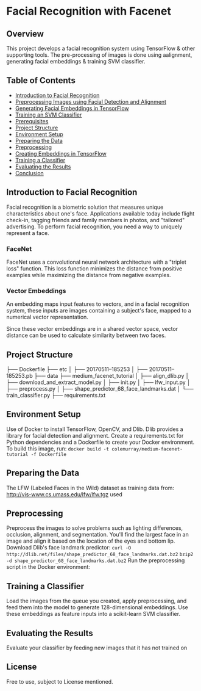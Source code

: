 # Facial Recognition with Facenet

## Overview
This project develops a facial recognition system using TensorFlow & other supporting tools. The pre-processing of images is done using aalignment, generating facial embeddings & training SVM classifier.

## Table of Contents
- [Introduction to Facial Recognition](#introduction-to-facial-recognition)
- [Preprocessing Images using Facial Detection and Alignment](#preprocessing-images-using-facial-detection-and-alignment)
- [Generating Facial Embeddings in TensorFlow](#generating-facial-embeddings-in-tensorflow)
- [Training an SVM Classifier](#training-an-svm-classifier)
- [Prerequisites](#prerequisites)
- [Project Structure](#project-structure)
- [Environment Setup](#environment-setup)
- [Preparing the Data](#preparing-the-data)
- [Preprocessing](#preprocessing)
- [Creating Embeddings in TensorFlow](#creating-embeddings-in-tensorflow)
- [Training a Classifier](#training-a-classifier)
- [Evaluating the Results](#evaluating-the-results)
- [Conclusion](#conclusion)

## Introduction to Facial Recognition

Facial recognition is a biometric solution that measures unique characteristics about one's face. Applications available today include flight check-in, tagging friends and family members in photos, and "tailored" advertising. To perform facial recognition, you need a way to uniquely represent a face.

### FaceNet

FaceNet uses a convolutional neural network architecture with a "triplet loss" function. This loss function minimizes the distance from positive examples while maximizing the distance from negative examples.

### Vector Embeddings

An embedding maps input features to vectors, and in a facial recognition system, these inputs are images containing a subject's face, mapped to a numerical vector representation.

Since these vector embeddings are in a shared vector space, vector distance can be used to calculate similarity between two faces. 

## Project Structure
├── Dockerfile
├── etc
│   ├── 20170511–185253
│       ├── 20170511–185253.pb
├── data
├── medium_facenet_tutorial
│   ├── align_dlib.py
│   ├── download_and_extract_model.py
│   ├── init.py
│   ├── lfw_input.py
│   ├── preprocess.py
│   ├── shape_predictor_68_face_landmarks.dat
│   └── train_classifier.py
├── requirements.txt

## Environment Setup

Use of Docker to install TensorFlow, OpenCV, and Dlib. Dlib provides a library for facial detection and alignment.
Create a requirements.txt for Python dependencies and a Dockerfile to create your Docker environment.
To build this image, run:
`docker build -t colemurray/medium-facenet-tutorial -f Dockerfile`

## Preparing the Data
The LFW (Labeled Faces in the Wild) dataset as training data from: http://vis-www.cs.umass.edu/lfw/lfw.tgz used

## Preprocessing
Preprocess the images to solve problems such as lighting differences, occlusion, alignment, and segmentation. You'll find the largest face in an image and align it based on the location of the eyes and bottom lip.
Download Dlib's face landmark predictor:
`curl -O http://dlib.net/files/shape_predictor_68_face_landmarks.dat.bz2`
`bzip2 -d shape_predictor_68_face_landmarks.dat.bz2`
Run the preprocessing script in the Docker environment:

## Training a Classifier
Load the images from the queue you created, apply preprocessing, and feed them into the model to generate 128-dimensional embeddings. Use these embeddings as feature inputs into a scikit-learn SVM classifier.

## Evaluating the Results
Evaluate your classifier by feeding new images that it has not trained on

## License

Free to use, subject to License mentioned.


